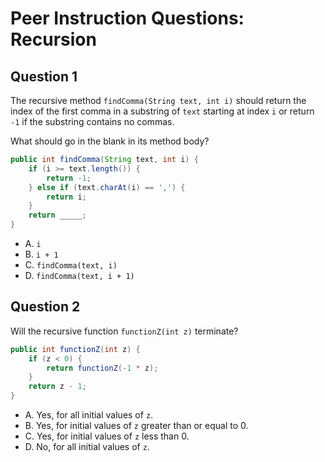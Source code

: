 # Peer Instruction Questions: Recursion

## Question 1

The recursive method `findComma(String text, int i)` should return the index of the first comma in a substring of `text` starting at index `i` or return `-1` if the substring contains no commas.

What should go in the blank in its method body?

```java
public int findComma(String text, int i) {
    if (i >= text.length()) {
        return -1;
    } else if (text.charAt(i) == ',') {
        return i;
    }
    return _____;
}
```

- A. `i`
- B. `i + 1`
- C. `findComma(text, i)`
- D. `findComma(text, i + 1)`

## Question 2

Will the recursive function `functionZ(int z)` terminate?

```java
public int functionZ(int z) {
    if (z < 0) {
        return functionZ(-1 * z);
    }
    return z - 1;
}
```

- A. Yes, for all initial values of `z`.
- B. Yes, for initial values of `z` greater than or equal to 0.
- C. Yes, for initial values of `z` less than 0.
- D. No, for all initial values of `z`.
